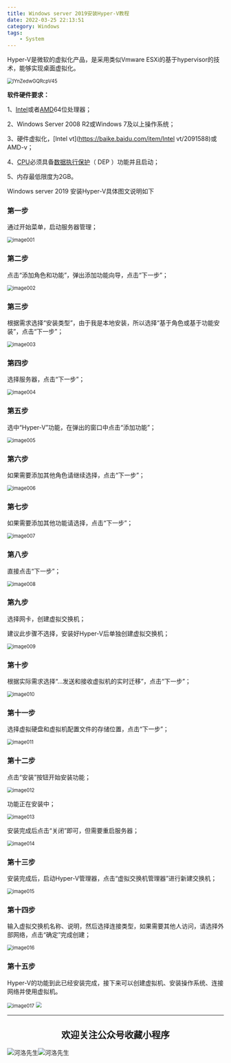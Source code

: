 ```yaml
---
title: Windows server 2019安装Hyper-V教程
date: 2022-03-25 22:13:51
category: Windows
tags: 
    - System
---
```


Hyper-V是微软的虚拟化产品，是采用类似Vmware ESXi的基于hypervisor的技术，能够实现桌面虚拟化。

<img src="https://s2.loli.net/2022/06/25/8GlZ9rgwjULaMW7.jpg" alt="lYnZedwGQRcpV45" style="zoom:80%;" />

**软件硬件要求：**

1、[Intel](https://baike.baidu.com/item/Intel/125450)或者[AMD](https://baike.baidu.com/item/AMD/5905)64位处理器；

2、Windows Server 2008 R2或Windows 7及以上操作系统；

3、硬件虚拟化，[Intel vt](https://baike.baidu.com/item/Intel vt/2091588)或AMD-v；

4、[CPU](https://baike.baidu.com/item/CPU/120556)必须具备[数据执行保护](https://baike.baidu.com/item/数据执行保护)（ DEP ）功能并且启动；

5、内存最低限度为2GB。

Windows server 2019 安装Hyper-V具体图文说明如下

### 第一步

通过开始菜单，启动服务器管理；

<img src="https://s2.loli.net/2022/06/25/V2Z1GICuFR8Mrxn.png" alt="image001" style="zoom:80%;" />

### 第二步

点击“添加角色和功能”，弹出添加功能向导，点击“下一步”；

<img src="https://s2.loli.net/2022/06/25/dWUHYli6o5bmgst.png" alt="image002" style="zoom:80%;" />

### 第三步

根据需求选择“安装类型”，由于我是本地安装，所以选择“基于角色或基于功能安装”，点击“下一步”；

<img src="https://s2.loli.net/2022/06/25/4NoUGqCs8wzEa16.png" alt="image003" style="zoom:80%;" />

<!--more-->

### 第四步

选择服务器，点击“下一步”；

<img src="https://s2.loli.net/2022/06/25/zpJM7smVYItNDfL.png" alt="image004" style="zoom:80%;" />

### 第五步

选中“Hyper-V”功能，在弹出的窗口中点击“添加功能”；

<img src="https://s2.loli.net/2022/06/25/ELbpCIa2XfjTB1k.png" alt="image005" style="zoom:80%;" />

### 第六步

如果需要添加其他角色请继续选择，点击“下一步”；

<img src="https://s2.loli.net/2022/06/25/pD1PCiZmoWKS3kO.png" alt="image006" style="zoom:80%;" />

### 第七步

如果需要添加其他功能请选择，点击“下一步”；

<img src="https://s2.loli.net/2022/06/25/me4zt2rQkgsPfYl.png" alt="image007" style="zoom:80%;" />

### 第八步

直接点击“下一步”；

<img src="https://s2.loli.net/2022/06/25/ZlnsM2aYQFAS3dh.png" alt="image008" style="zoom:80%;" />

### 第九步

选择网卡，创建虚拟交换机；

建议此步骤不选择，安装好Hyper-V后单独创建虚拟交换机；

<img src="https://s2.loli.net/2022/06/25/dBq2MruKC9GxHja.png" alt="image009" style="zoom:80%;" />

### 第十步

根据实际需求选择“…发送和接收虚拟机的实时迁移”，点击“下一步”；

<img src="https://s2.loli.net/2022/06/25/1CczGPZ8nf69QYK.png" alt="image010" style="zoom:80%;" />

### 第十一步

选择虚拟硬盘和虚拟机配置文件的存储位置，点击“下一步”；

<img src="https://s2.loli.net/2022/06/25/A8pFtoWqMRz5rfB.png" alt="image011" style="zoom:80%;" />

### 第十二步

点击“安装”按钮开始安装功能；

<img src="https://s2.loli.net/2022/06/25/BqIhlaRScwJAdPL.png" alt="image012" style="zoom:80%;" />

功能正在安装中；

<img src="https://s2.loli.net/2022/06/25/HqWBE3Vz89waPg6.png" alt="image013" style="zoom:80%;" />

安装完成后点击“关闭”即可，但需要重启服务器；

<img src="https://s2.loli.net/2022/06/25/gQV8IcOhFyDRM34.png" alt="image014" style="zoom:80%;" />

### 第十三步

安装完成后，启动Hyper-V管理器，点击“虚拟交换机管理器”进行新建交换机；

<img src="https://s2.loli.net/2022/06/25/zHt6MuRQyFeYVgj.png" alt="image015" style="zoom:80%;" />

### 第十四步

输入虚拟交换机名称、说明，然后选择连接类型，如果需要其他人访问，请选择外部网络，点击“确定”完成创建；

<img src="https://s2.loli.net/2022/06/25/YKEng1U4qJBcdZN.png" alt="image016" style="zoom:80%;" />

 

### 第十五步

Hyper-V的功能到此已经安装完成，接下来可以创建虚拟机、安装操作系统、连接网络并使用虚拟机。

<img src="https://s2.loli.net/2022/06/25/Wu6UdmFerPRIDC9.png" alt="image017" style="zoom:80%;" />

<img src="https://s2.loli.net/2022/06/24/cxZCrmoFPD5JSuv.gif" style="zoom:80%;" />

---

## <center>欢迎关注公众号收藏小程序</center>

![河洛先生](https://s2.loli.net/2022/06/23/bYdtKDC2U5J7iWr.jpg)![河洛先生](https://s2.loli.net/2022/06/23/PlUgz5KSHm7OBke.jpg)
